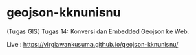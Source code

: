 # geojson-kknunisnu
(Tugas GIS) Tugas 14: Konversi dan Embedded Geojson ke Web.

Live : https://virgiawankusuma.github.io/geojson-kknunisnu/
